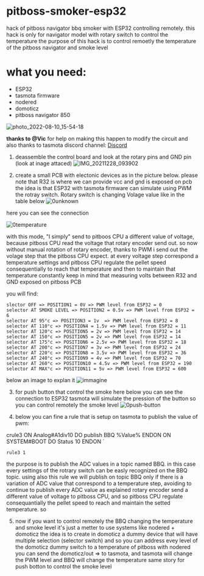 # pitboss-smoker-esp32
hack of pitboss navigator bbq smoker with ESP32 controlling remotely. 
this hack is only for navigator model with rotary switch to control the temperature
the purpose of this hack is to control remoetly the temperature of the pitboss navigator and smoke level

 # what you need:
- ESP32
- tasmota firmware
- nodered
- domoticz
- pitboss navigator 850

![photo_2022-08-10_15-54-18](https://user-images.githubusercontent.com/44502572/183919165-a58cb6dc-dcd4-4ed5-92af-0bf4cb0b3443.jpg)


**thanks to @Vic**  for help on making this happen to modify the circuit and also thanks to tasmota discord channel: [Discord](https://discord.gg/Ks2Kzd4)


1. deassemble the control board and look at the rotary pins and GND pin (look at inage attaced)
![IMG_20211228_093902](https://user-images.githubusercontent.com/44502572/183908095-6dba43e9-775e-44c1-b0a7-5516849fcbde.jpg)

2. create a small PCB with electonic devices as in the picture below.
  please note that R32 is where we can provide vcc and gnd is exposed on pcb
  the idea is that ESP32 with tasmota firmware can simulate using PWM the rotray switch.
  Rotary switch is changing Volage value like in the table below
  ![0unknown](https://user-images.githubusercontent.com/44502572/183912722-62b82c26-4db4-42a6-9c9b-f7fc120a4d24.png)



here you can see the connection

![0temperature](https://user-images.githubusercontent.com/44502572/183915460-1aed9b2c-4c1c-45d2-984b-8aac52bf96bc.png)

with this mode, "I simply" send to pitboos CPU a different value of voltage, because pitboss CPU read the voltage that rotary encoder send out.
so now without manual rotation of rotary encoder, thanks to PWM i send out the volage step that the pitboss CPU expect.
at every voltage step correspond a temperature settings and pitboss CPU regulate the pellet speed consequentially to reach that temperature and then to maintain that temperature constantly
keep in mind that measuring volts between R32 and GND exposed on pitboss PCB

 you will find:
 ```
 slector OFF => POSITION1 = 0V => PWM level from ESP32 = 0
 selector AT SMOKE LEVEL => POSITION2 = 0.5v => PWM level from ESP32 = 6
 selector AT 95°c => POSITION3 = 1v  => PWM level from ESP32 = 8
 selector AT 110°c => POSITION4 = 1.5v => PWM level from ESP32 = 11
 selector AT 120°c => POSITION5 = 2v => PWM level from ESP32 = 14
 selector AT 150°c => POSITION5 = 2v => PWM level from ESP32 = 14
 selector AT 175°c => POSITION6 = 2.5v => PWM level from ESP32 = 18
 selector AT 200°c => POSITION7 = 3v => PWM level from ESP32 = 24
 selector AT 220°c => POSITION8 = 3.5v => PWM level from ESP32 = 36
 selector AT 240°c => POSITION9 = 4v => PWM level from ESP32 = 70
 selector AT 260°c => POSITION10 = 4.5v => PWM level from ESP32 = 190
 selector AT MAX°c => POSITION11 = 5v => PWM level from ESP32 = 600
  ```

  below an image to explan it 
   ![immagine](https://user-images.githubusercontent.com/44502572/185743035-c55ff010-fe17-45e9-ad29-fddadc4197ba.png)


3. for push button that control the smoke here below you can see the connection to ESP32
tasmota will simulate the pression of the button so you can control remotely the smoke level
![0push-button](https://user-images.githubusercontent.com/44502572/183913133-0b1f04f4-e981-45e2-81e5-7b1e761f0d0a.png)

4. below you can fine a rule that is setup on tasmota to publish the value of pwm:

crule3 ON Analog#A1div10 DO publish BBQ %Value% ENDON ON SYSTEM#BOOT DO Status 10 ENDON `

`rule3 1`

the purpose is to publish the ADC values in a topic named BBQ. in this case every settings of the rotrary switch can be easly recognized on the BBQ topic.
using also this rule we will publish on topic BBQ only if there is a variation of ADC value that conrespond to a temperature step, avoiding to continue to publish every ADC value
as explained rotary encoder send a different value of voltage to pitboss CPU, and so pitboss CPU regulate consequantially the pellet speed to reach and maintain the setted temperature.
so 

5. now if you want to control remotely the BBQ changing the temperature and smoke level it's just a metter to use systems like nodered + domoticz
the idea is to create in domoticz a dummy device that will have multiple selection (selector switch) and so you can address evey level of the domoticz dummy switch to a temperature of pitboss
with nodered you can send the domoticz/out => to tasmota, and tasmota will change the PWM level and BBQ will change the temperature
same story for push botton to control the smoke level
